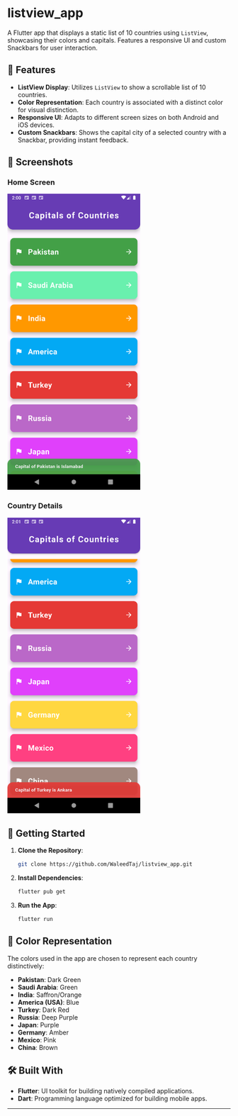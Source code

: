 # listview_app

A Flutter app that displays a static list of 10 countries using `ListView`, showcasing their colors and capitals. Features a responsive UI and custom Snackbars for user interaction.

## 📱 Features

- **ListView Display**: Utilizes `ListView` to show a scrollable list of 10 countries.
- **Color Representation**: Each country is associated with a distinct color for visual distinction.
- **Responsive UI**: Adapts to different screen sizes on both Android and iOS devices.
- **Custom Snackbars**: Shows the capital city of a selected country with a Snackbar, providing instant feedback.

## 📸 Screenshots

### Home Screen

<img src="https://github.com/WaleedTaj/listview_app/blob/main/Screenshot_1.png" alt="Home Screen" width="300"/>

### Country Details

<img src="https://github.com/WaleedTaj/listview_app/blob/main/Screenshot_2.png" alt="Country Details" width="300"/>

## 🚀 Getting Started

1. **Clone the Repository**:
   ```bash
   git clone https://github.com/WaleedTaj/listview_app.git
   ```
2. **Install Dependencies**:
   ```bash
   flutter pub get
   ```
3. **Run the App**:
   ```bash
   flutter run
   ```

## 🎨 Color Representation

The colors used in the app are chosen to represent each country distinctively:

- **Pakistan**: Dark Green
- **Saudi Arabia**: Green
- **India**: Saffron/Orange
- **America (USA)**: Blue
- **Turkey**: Dark Red
- **Russia**: Deep Purple
- **Japan**: Purple
- **Germany**: Amber
- **Mexico**: Pink
- **China**: Brown

## 🛠️ Built With

- **Flutter**: UI toolkit for building natively compiled applications.
- **Dart**: Programming language optimized for building mobile apps.

---
